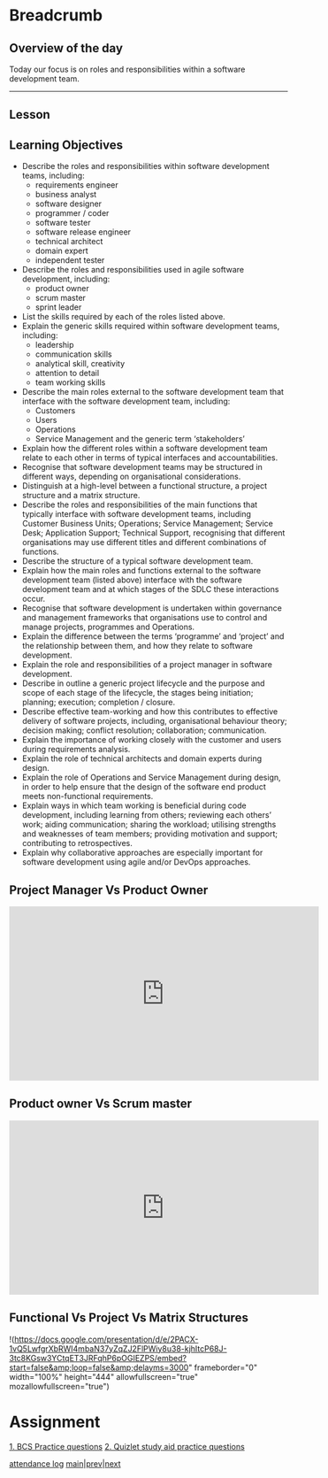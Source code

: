 # Breadcrumb

## Overview of the day

Today our focus is on roles and responsibilities within a software development team.

----

## Lesson 

## Learning Objectives

*   Describe the roles and responsibilities within software development teams, including:
    *   requirements engineer
    *   business analyst
    *   software designer
    *   programmer / coder
    *   software tester
    *   software release engineer
    *   technical architect
    *   domain expert
    *   independent tester
*   Describe the roles and responsibilities used in agile software development, including:
    *   product owner
    *   scrum master
    *   sprint leader
*   List the skills required by each of the roles listed above.
*   Explain the generic skills required within software development teams, including:
    *   leadership
    *   communication skills
    *   analytical skill, creativity
    *   attention to detail
    *   team working skills
*   Describe the main roles external to the software development team that interface with the software development team, including:
    *   Customers
    *   Users
    *   Operations
    *   Service Management and the generic term ‘stakeholders’
*   Explain how the different roles within a software development team relate to each other in terms of typical interfaces and accountabilities.
* Recognise that software development teams may be structured in different ways, depending on organisational considerations.
* Distinguish at a high-level between a functional structure, a project structure and a matrix structure.
* Describe the roles and responsibilities of the main functions that typically interface with software development teams, including Customer Business Units; Operations; Service Management; Service Desk; Application Support; Technical Support, recognising that different organisations may use different titles and different 
combinations of functions. 
* Describe the structure of a typical software development team.
* Explain how the main roles and functions external to the software development team (listed above) interface with the software development team and at which stages of the SDLC these interactions occur.
* Recognise that software development is undertaken within governance and management frameworks that organisations use to control and manage projects, programmes and Operations.
* Explain the difference between the terms ‘programme’ and ‘project’ and the relationship between them, and how they relate to software development.
* Explain the role and responsibilities of a project manager in software development.
* Describe in outline a generic project lifecycle and the purpose and scope of each stage of the lifecycle, the stages being initiation; planning; execution; completion / closure. 
* Describe effective team-working and how this contributes to effective delivery of software projects, including, organisational behaviour theory; decision making; conflict resolution; collaboration; communication.
* Explain the importance of working closely with the customer and users during requirements analysis.
* Explain the role of technical architects and domain experts during design.
* Explain the role of Operations and Service Management during design, in order to help ensure that the design of the software end product meets non-functional requirements.
* Explain ways in which team working is beneficial during code development, including learning from others; reviewing each others’ work; aiding communication; sharing the workload; utilising strengths and weaknesses of team members; providing motivation and support; contributing to retrospectives.
* Explain why collaborative approaches are especially important for software development using agile and/or DevOps approaches.

## Project Manager Vs Product Owner

<iframe width="560" height="315" src="https://www.youtube.com/embed/bEyz2jE43kY" frameborder="0" allow="accelerometer; autoplay; encrypted-media; gyroscope; picture-in-picture" allowfullscreen></iframe>

## Product owner Vs Scrum master

<iframe width="560" height="315" src="https://www.youtube.com/embed/WBNE5jdsx1g" frameborder="0" allow="accelerometer; autoplay; encrypted-media; gyroscope; picture-in-picture" allowfullscreen></iframe>

## Functional Vs Project Vs Matrix Structures

!(https://docs.google.com/presentation/d/e/2PACX-1vQ5LwfgrXbRWI4mbaN37yZqZJ2FlPWiy8u38-kjhItcP68J-3tc8KGsw3YCtqET3JRFqhP6pOGIEZPS/embed?start=false&amp;loop=false&amp;delayms=3000" frameborder="0" width="100%" height="444" allowfullscreen="true" mozallowfullscreen="true")

# Assignment

[1. BCS Practice questions](https://applied.multiverse.io/mod/quiz/view.php?id=5431)
[2. Quizlet study aid practice questions](https://quizlet.com/410361547/learn)

[attendance log](https://platform.multiverse.io/apprentice/attendance-log/206)
[main](/swe)|[prev](/swe/mod3/wk2/day3.html)|[next](/swe/mod3/wk2/day5.html)